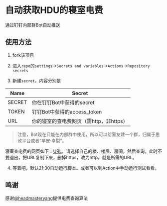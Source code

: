 # 自动获取HDU的寝室电费

通过钉钉内部群Bot自动推送

## 使用方法

1. fork该项目

2. 进入`repo`的`settings`->`Secrets and variables`->`Actions`->`Repository secrets`

3. 新建`secret`，内容分别是

| Name | Secret |
| ---- | ------- |
| SECRET | 你在钉钉Bot中获得的secret |
| TOKEN | 钉钉Bot中获得的access_token |
| URL | 你的寝室的查电费网页（需http，非https） |

>注意，Bot现在只能在内部群中使用，所以可以给室友建一个群，归属于思政平台或者“早安·卓裂”。

寝室查电费的网页如下：[URL](https://wap.xt.beescrm.com/base/electricity_hd/index/ele_id/7)，请选择自己的楼、楼层、房间，然后查询。此时不要退出，把URL复制下来，删掉https，改为http，就是所需的URL。

4. 等着吧，默认21:30自动运行脚本。或者可以到Action中手动运行测试看看。

## 鸣谢

感谢[@headmasteryang](https://t.me/headmasteryang)提供电费查询算法